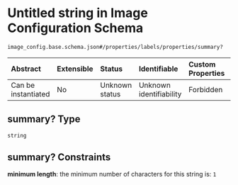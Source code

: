 # Untitled string in Image Configuration Schema

```txt
image_config.base.schema.json#/properties/labels/properties/summary?
```



| Abstract            | Extensible | Status         | Identifiable            | Custom Properties | Additional Properties | Access Restrictions | Defined In                                                                                      |
| :------------------ | :--------- | :------------- | :---------------------- | :---------------- | :-------------------- | :------------------ | :---------------------------------------------------------------------------------------------- |
| Can be instantiated | No         | Unknown status | Unknown identifiability | Forbidden         | Allowed               | none                | [image\_config.base.schema.json\*](../out/image_config.base.schema.json "open original schema") |

## summary? Type

`string`

## summary? Constraints

**minimum length**: the minimum number of characters for this string is: `1`
